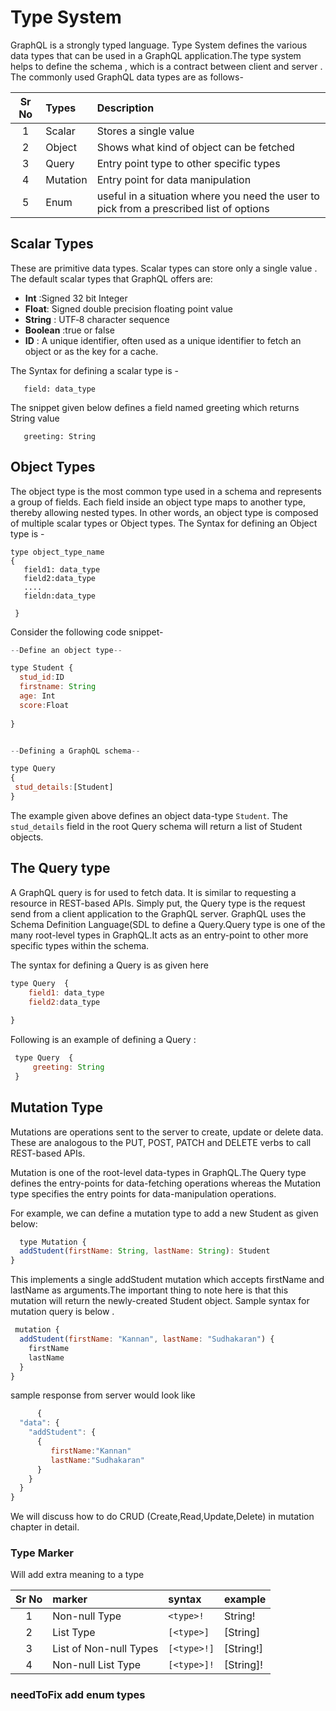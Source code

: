 
# Type System

GraphQL is a strongly typed language. Type System defines the various data types that can be used in a GraphQL application.The type system helps to define the schema , which is a contract between client and server . The commonly used GraphQL data types are as follows-

|Sr No |  Types              |  Description
|:----:|:--------------------------|:------------------
| 1    | Scalar    | Stores a single value
| 2    | Object     | Shows what kind of object can be fetched
| 3   | Query    | Entry point type to other specific types
| 4    | Mutation   | Entry point for data manipulation
| 5   | Enum   | useful in a situation where you need the user to pick from a prescribed list of options

## Scalar Types

These are primitive data types. Scalar types can store only a  single value . The default scalar types that GraphQL offers are:

- **Int** :Signed 32 bit Integer
- **Float**: Signed double precision floating point value
- **String** : UTF‐8 character sequence
- **Boolean** :true or false
- **ID** : A unique identifier, often used as a unique identifier to fetch an object or as the key for a cache.

The Syntax for defining a scalar type is - 

```javacript
   field: data_type
```

The snippet given below defines a field named greeting which returns String value

```javacript
   greeting: String
```

## Object Types

The object type is the most common type used in a schema and represents a group of fields. Each field inside an object type maps to another type, thereby allowing nested types. In other words, an object type is composed of multiple scalar types or Object types.
The Syntax for defining an Object type is - 

```javacript
type object_type_name
{
   field1: data_type
   field2:data_type 
   ....
   fieldn:data_type
   
 }
```

Consider the following code snippet-  


```javascript
--Define an object type--

type Student {
  stud_id:ID
  firstname: String
  age: Int
  score:Float
 
}


--Defining a GraphQL schema--  

type Query
{
 stud_details:[Student]
}

```
The example given above defines an object data-type  `Student`. The `stud_details` field in the root Query schema will return a list of Student objects.

## The Query type

A GraphQL query is for used to fetch data. It is similar to requesting a resource in REST-based APIs. Simply put, the Query type is the request send from a client application to the GraphQL server.
GraphQL uses the Schema Definition Language(SDL to define a Query.Query type is one of the many root-level types in GraphQL.It acts as an entry-point to other more specific types within the schema.

The syntax for defining a Query is as given here
 ```javascript
 type Query  {
     field1: data_type
     field2:data_type
     
 }
 ```

Following is an example of defining a Query :
```javascript
 type Query  {
     greeting: String
 }
 ```
 
## Mutation Type

Mutations are operations sent to the server to create, update or delete data. These are analogous to the PUT, POST, PATCH and DELETE verbs to call REST-based APIs.

Mutation is one of the root-level data-types in GraphQL.The Query type defines the entry-points for data-fetching operations whereas the Mutation type specifies the entry points for data-manipulation operations.

For example, we can define a mutation type to add a new Student as given below:

```javascript
  type Mutation {
  addStudent(firstName: String, lastName: String): Student
}

```

This implements a single addStudent mutation which accepts firstName and lastName as arguments.The important thing to note here is that this mutation will return the newly-created Student object. Sample syntax for mutation query is below .

```javascript
 mutation {
  addStudent(firstName: "Kannan", lastName: "Sudhakaran") {
    firstName
    lastName
  }
}
```

sample  response from server would look like

```javascript
      {
  "data": {
    "addStudent": {
      {
         firstName:"Kannan"
         lastName:"Sudhakaran"
      }
    }
  }
}

```

We will discuss how to do CRUD (Create,Read,Update,Delete) in mutation chapter in detail.

### Type Marker

Will add extra meaning to a  type

|Sr No |  marker   |  syntax  | example|
|:----:|:---------|:-------------|:-----
| 1|Non-null Type  | `<type>!`  | String!
| 2|List Type  | `[<type>]`  |[String]
| 3|List of Non-null Types   | `[<type>!]`  | [String!]
| 4|Non-null List Type   | `[<type>]!`  | [String]!

### **needToFix** add enum types
